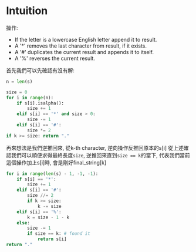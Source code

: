 
# Intuition

操作:
- If the letter is a lowercase English letter append it to result.
- A '*' removes the last character from result, if it exists.
- A '#' duplicates the current result and appends it to itself.
- A '%' reverses the current result.

首先我們可以先確認有沒有解:

```py
n = len(s)

size = 0
for i in range(n):
    if s[i].isalpha():
        size += 1
    elif s[i] == '*' and size > 0:
        size -= 1
    elif s[i] == '#':
        size *= 2
if k >= size: return "."
```

再來想法是我們逆推回來, 從k-th character, 逆向操作反推回原本的s[i]
從上述確認我們可以順便求得最終長度`size`, 逆推回來直到`size == k`的當下, 代表我們當前這個操作加上s[i]時, 會是剛好final_string[k]

```py
for i in range(len(s) - 1, -1, -1):
    if s[i] == '*':
        size += 1
    elif s[i] == '#':
        size //= 2
        if k >= size:
            k -= size
    elif s[i] == '%':
        k = size - 1 - k
    else:
        size -= 1
        if size == k: # found it
            return s[i]
return "."
```
